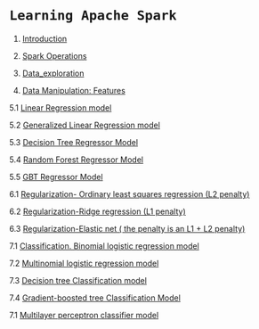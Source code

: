 # `Learning Apache Spark`

1. [Introduction](https://github.com/alinemati45/LearningApacheSpark/blob/master/1.%20Introduction.ipynb)

2. [Spark Operations](https://github.com/alinemati45/LearningApacheSpark/blob/master/2.%20Spark%20Operations.ipynb)

3. [Data_exploration](https://github.com/alinemati45/LearningApacheSpark/blob/master/3.%20Data_exploration.ipynb)

4. [Data Manipulation: Features](https://github.com/alinemati45/LearningApacheSpark/blob/master/4.%20Data%20Manipulation:%20Features.ipynb)

5.1 [ Linear Regression model](https://github.com/alinemati45/LearningApacheSpark/blob/master/5.1%20Linear%20Regression.ipynb)

5.2 [Generalized Linear Regression model](https://github.com/alinemati45/LearningApacheSpark/blob/master/5.2%20Generalized%20Linear%20Regression.ipynb)

5.3 [Decision Tree Regressor Model](https://github.com/alinemati45/LearningApacheSpark/blob/master/5.3%20Decision%20Tree%20Regressor.ipynb)

5.4 [Random Forest Regressor Model](https://github.com/alinemati45/LearningApacheSpark/blob/master/5.4%20Random%20Forest%20Regressor.ipynb)

5.5 [GBT Regressor Model](https://github.com/alinemati45/LearningApacheSpark/blob/master/5.5%20GBT%20Regressor.ipynb)

6.1 [Regularization- Ordinary least squares regression (L2 penalty)](https://github.com/alinemati45/LearningApacheSpark/blob/master/6.%20Regularization-%20Ordinary%20least%20squares%20regression%20(L2%20penalty).ipynb)

6.2 [Regularization-Ridge regression (L1 penalty)](https://github.com/alinemati45/LearningApacheSpark/blob/master/6.%20Regularization-Ridge%20regression%20(L1%20penalty).ipynb)

6.3 [Regularization-Elastic net ( the penalty is an L1 + L2 penalty) ](https://github.com/alinemati45/LearningApacheSpark/blob/master/6.%20Regularization-Elastic%20net%20(%20the%20penalty%20is%20an%20L1%20%2B%20L2%20penalty).ipynb)

7.1 [ Classification. Binomial logistic regression model](https://github.com/alinemati45/LearningApacheSpark/blob/master/7.1.%20Classification.%20Binomial%20logistic%20regression.ipynb)

7.2 [Multinomial logistic regression model](https://github.com/alinemati45/LearningApacheSpark/blob/master/7.2.%20Multinomial%20logistic%20regression.ipynb)

7.3 [Decision tree Classification model](https://github.com/alinemati45/LearningApacheSpark/blob/master/7.3.%20Decision%20tree%20Classification.ipynb)

7.4 [Gradient-boosted tree Classification Model](https://github.com/alinemati45/LearningApacheSpark/blob/master/7.4%20Gradient-boosted%20tree%20Classification.ipynb)

7.1 [ Multilayer perceptron classifier model](https://github.com/alinemati45/LearningApacheSpark/blob/master/7.5%20Multilayer%20perceptron%20classifier.ipynb)

